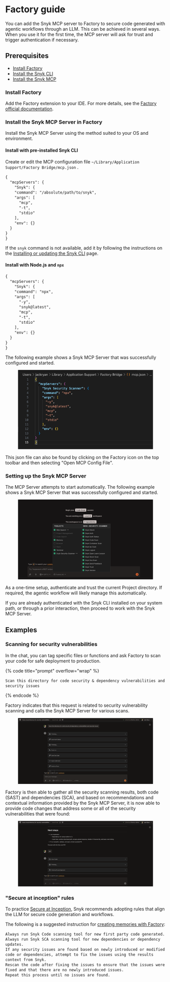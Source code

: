 # Factory guide

You can add the Snyk MCP server to Factory to secure code generated with agentic workflows through an LLM. This can be achieved in several ways. When you use it for the first time, the MCP server will ask for trust and trigger authentication if necessary.

## Prerequisites

* [Install Factory](factory-guide.md#install-factory)
* [Install the Snyk CLI](../../../developer-tools/snyk-cli/install-or-update-the-snyk-cli/)
* [Install the Snyk MCP](factory-guide.md#install-the-snyk-mcp-server-in-factory)

### Install Factory

Add the Factory extension to your IDE. For more details, see the [Factory official documentation](https://docs.factory.ai/user-guides/factory-bridge/installation-and-usage).&#x20;

### Install the Snyk MCP Server in Factory

Install the Snyk MCP Server using the method suited to your OS and environment.

#### Install with pre-installed Snyk CLI

Create or edit the MCP configuration file `~/Library/Application Support/Factory Bridge/mcp.json` .

```
{
  "mcpServers": { 
    "Snyk": {
    "command": "/absolute/path/to/snyk",
    "args": [
      "mcp",
      "-t",
      "stdio"
    ],
    "env": {}
  }
}
}
```

If the `snyk` command is not available, add it by following the instructions on the [Installing or updating the Snyk CLI](../../../developer-tools/snyk-cli/install-or-update-the-snyk-cli/) page.

#### Install with Node.js and `npx`

```
{
  "mcpServers": { 
    "Snyk": {
    "command": "npx",
    "args": [
      "-y",
      "snyk@latest",
      "mcp",
      "-t",
      "stdio"
    ],
    "env": {}
  }
}
}
```

The following example shows a Snyk MCP Server that was successfully configured and started.

<figure><img src="../../../.gitbook/assets/image (215) (2).png" alt=""><figcaption></figcaption></figure>

This json file can also be found by clicking on the Factory icon on the top toolbar and then selecting "Open MCP Config File".&#x20;

### Setting up the Snyk MCP Server <a href="#setting-up-the-snyk-mcp-server" id="setting-up-the-snyk-mcp-server"></a>

The MCP Server attempts to start automatically. The following example shows a Snyk MCP Server that was successfully configured and started.

<figure><img src="../../../.gitbook/assets/image (1) (5).png" alt=""><figcaption></figcaption></figure>

As a one-time setup, authenticate and trust the current Project directory. If required, the agentic workflow will likely manage this automatically.

If you are already authenticated with the Snyk CLI installed on your system path, or through a prior interaction, then proceed to work with the Snyk MCP Server.

## Examples

### Scanning for security vulnerabilities

In the chat, you can tag specific files or functions and ask Factory to scan your code for safe deployment to production.

{% code title="prompt" overflow="wrap" %}
```
Scan this directory for code security & dependency vulnerabilities and security issues
```
{% endcode %}

Factory indicates that this request is related to security vulnerability scanning and calls the Snyk MCP Server for various scans.

<figure><img src="../../../.gitbook/assets/image (2) (4).png" alt=""><figcaption></figcaption></figure>

Factory is then able to gather all the security scanning results, both code (SAST) and dependencies (SCA), and based on recommendations and contextual information provided by the Snyk MCP Server, it is now able to provide code changes that address some or all of the security vulnerabilities that were found:

<figure><img src="../../../.gitbook/assets/image (215) (3).png" alt=""><figcaption></figcaption></figure>

### "Secure at inception" rules <a href="#secure-at-inception-rules" id="secure-at-inception-rules"></a>

To practice [Secure at Inception](https://snyk.io/solutions/secure-ai-generated-code/), Snyk recommends adopting rules that align the LLM for secure code generation and workflows.

The following is a suggested instruction for [creating memories with Factory](https://docs.factory.ai/user-guides/memory/understanding-memory#adding-new-facts):

```
Always run Snyk Code scanning tool for new first party code generated.
Always run Snyk SCA scanning tool for new dependencies or dependency updates.
If any security issues are found based on newly introduced or modified code or dependencies, attempt to fix the issues using the results context from Snyk.
Rescan the code after fixing the issues to ensure that the issues were fixed and that there are no newly introduced issues.
Repeat this process until no issues are found.
```
